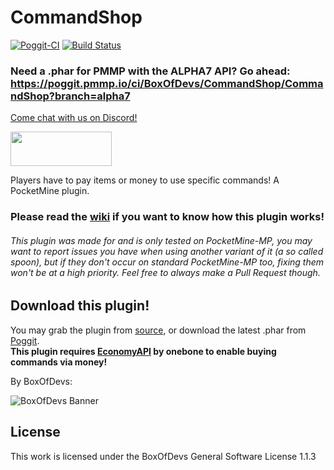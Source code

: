 # CommandShop

[![Poggit-CI](https://poggit.pmmp.io/ci.shield/BoxOfDevs/CommandShop/CommandShop)](https://poggit.pmmp.io/ci/BoxOfDevs/CommandShop/CommandShop)
[![Build Status](https://travis-ci.org/BoxOfDevs/CommandShop.svg?branch=master)](https://travis-ci.org/BoxOfDevs/CommandShop)

### Need a .phar for PMMP with the ALPHA7 API? Go ahead: https://poggit.pmmp.io/ci/BoxOfDevs/CommandShop/CommandShop?branch=alpha7

[Come chat with us on Discord!](https://discord.gg/tcT9VDt)

[<img src="https://discordapp.com/assets/fc0b01fe10a0b8c602fb0106d8189d9b.png" width="162" height= "55">](https://discord.gg/tcT9VDt)

Players have to pay items or money to use specific commands! A PocketMine plugin.

### Please read the [wiki](https://github.com/BoxOfDevs/CommandShop/wiki) if you want to know how this plugin works!

###### This plugin was made for and is only tested on PocketMine-MP, you may want to report issues you have when using another variant of it (a so called spoon), but if they don't occur on standard PocketMine-MP too, fixing them won't be at a high priority. Feel free to always make a Pull Request though.

## Download this plugin!
You may grab the plugin from [source](https://github.com/BoxOfDevs/CommandShop/archive/master.zip), or download the latest .phar from [Poggit](https://poggit.pmmp.io/ci/BoxOfDevs/CommandShop/CommandShop).<br>
**This plugin requires [EconomyAPI](https://github.com/onebone/EconomyS) by onebone to enable buying commands via money!**
<br>

By BoxOfDevs:

![BoxOfDevs Banner](http://files.himbeer.me/bod-banner.gif)

## License
This work is licensed under the BoxOfDevs General Software License 1.1.3
